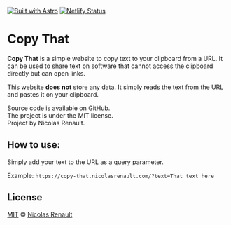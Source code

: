 [![Built with Astro](https://astro.badg.es/v2/built-with-astro/tiny.svg)](https://astro.build)
[![Netlify Status](https://api.netlify.com/api/v1/badges/431bf150-3be1-4e4f-8c91-8c80b91b8429/deploy-status)](https://app.netlify.com/sites/stately-parfait-90d4a7/deploys)

# Copy That

**Copy That** is a simple website to copy text to your clipboard from a URL. It can be used to share text on software that cannot access the clipboard directly but can open links.

This website **does not** store any data. It simply reads the text from the URL and pastes it on your clipboard.

Source code is available on GitHub.  
The project is under the MIT license.  
Project by Nicolas Renault.

## How to use: 

Simply add your text to the URL as a query parameter.

Example: `https://copy-that.nicolasrenault.com/?text=That text here`

## License

[MIT](https://github.com/NicolasRenault/copy-that/blob/main/LICENSE) © [Nicolas Renault](https://github.com/NicolasRenault)
